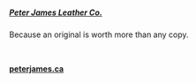 ##### [Peter James Leather Co.](//www.peterjames.ca)

Because an original is worth more than any copy.

&nbsp;

[**peterjames.ca**](//www.peterjames.ca)